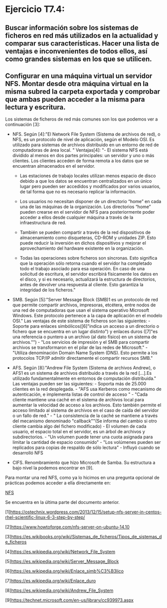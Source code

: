 # Ejercicio T7.4:
## Buscar información sobre los sistemas de ficheros en red más utilizados en la actualidad y comparar sus características. Hacer una lista de ventajas e inconvenientes de todos ellos, así como grandes sistemas en los que se utilicen.
## Configurar en una máquina virtual un servidor NFS. Montar desde otra máquina virtual en la misma subred la carpeta exportada y comprobar que ambas pueden acceder a la misma para lectura y escritura.

Los sistemas de ficheros de red más comunes son los que podemos ver a continuación [3]:


- NFS. Según [4]:"El Network File System (Sistema de archivos de red), o NFS, es un protocolo de nivel de aplicación, según el Modelo OSI. Es utilizado para sistemas de archivos distribuido en un entorno de red de computadoras de área local. "
Ventajas[4]:
    "- El sistema NFS está dividido al menos en dos partes principales: un servidor y uno o más clientes. Los clientes acceden de forma remota a los datos que se encuentran almacenados en el servidor.

    - Las estaciones de trabajo locales utilizan menos espacio de disco debido a que los datos se encuentran centralizados en un único lugar pero pueden ser accedidos y modificados por varios usuarios, de tal forma que no es necesario replicar la información.

    - Los usuarios no necesitan disponer de un directorio “home” en cada una de las máquinas de la organización. Los directorios “home” pueden crearse en el servidor de NFS para posteriormente poder acceder a ellos desde cualquier máquina a través de la infraestructura de red.

    - También se pueden compartir a través de la red dispositivos de almacenamiento como disqueteras, CD-ROM y unidades ZIP. Esto puede reducir la inversión en dichos dispositivos y mejorar el aprovechamiento del hardware existente en la organización.
            
    - Todas las operaciones sobre ficheros son síncronas. Esto significa que la operación sólo retorna cuando el servidor ha completado todo el trabajo asociado para esa operación. En caso de una solicitud de escritura, el servidor escribirá físicamente los datos en el disco, y si es necesario, actualizará la estructura de directorios, antes de devolver una respuesta al cliente. Esto garantiza la integridad de los ficheros."
            
- SMB. Según [5]:"Server Message Block (SMB)1 es un protocolo de red que permite compartir archivos, impresoras, etcétera, entre nodos de una red de computadoras que usan el sistema operativo Microsoft Windows.
    Este protocolo pertenece a la capa de aplicación en el modelo OSI."
    Las ventajas de este sistema de ficheros son las siguientes:
        - Soporte para enlaces simbólicos([6]"indica un acceso a un directorio o fichero que se encuentra en un lugar distinto") y enlaces duros ([7]"es una referencia o puntero a un archivo (al dato físico) en un sistema de archivos."")
        - "Los servicios de impresión y el SMB para compartir archivos se transformaron en el pilar de las redes de Microsoft."
        - "Utiliza denominación Domain Name System (DNS). Esto permite a los protocolos TCP/IP admitir directamente el compartir recursos SMB."
    
- AFS. Según [8]:"Andrew File System (Sistema de archivos Andrew), o AFS1 es un sistema de archivos distribuido a través de la red [...].Es utilizado fundamentalmente en entornos de computación distribuida."
    Las ventajas pueden ser las siguientes:
        - Soporta más de 25.000 clientes en la red desplegada.
        - "AFS usa Kerberos como mecanismo de autenticación, e implementa listas de control de acceso "
        - "Cada cliente mantiene una caché en el sistema de archivos local para aumentar la velocidad de acceso a los archivos. Esto también permite el acceso limitado al sistema de archivos en el caso de caída del servidor o un fallo de red."
        - " La consistencia de la caché se mantiene a través del mecanismo denominado "callback""(Se informa del cambio si otro cliente cambia algo del fichero modificado)
        - El volumen de cada usuario, el espacio total en el servidor, es un árbol de archivos y subdirectorios.
        - "Un volumen puede tener una cuota asignada para limitar la cantidad de espacio consumido"
        - "Los volúmenes pueden ser replicados para copias de respaldo de sólo lectura"
        - Influyó cuando se desarrolló NFS
    
- CIFS. Renombramiento que hizo Microsoft de Samba. Su estructura a bajo nivel la podemos encontrar
    en [9].
    
Para montar una red NFS, como ya lo hicimos en una pregunta opcional de prácticas podemos acceder a ella directamente en:

[NFS](https://github.com/alguacilaguamara/Servidores-Web-de-Altas-Prestaciones/blob/master/Pr%C3%A1cticas/Pr%C3%A1ctica6/Pr%C3%A1ctica6.md)

Se encuentra en la última parte del documento anterior.


[1]https://ostechnix.wordpress.com/2013/12/15/setup-nfs-server-in-centos-rhel-scientific-linux-6-3-step-by-step/

[2]https://www.howtoforge.com/nfs-server-on-ubuntu-14.10  

[3]https://es.wikibooks.org/wiki/Sistemas_de_ficheros/Tipos_de_sistemas_de_ficheros

[4]https://es.wikipedia.org/wiki/Network_File_System

[5]https://es.wikipedia.org/wiki/Server_Message_Block

[6]https://es.wikipedia.org/wiki/Enlace_simb%C3%B3lico

[7]https://es.wikipedia.org/wiki/Enlace_duro

[8]https://es.wikipedia.org/wiki/Andrew_File_System

[9]https://technet.microsoft.com/en-us/library/cc939973.aspx
